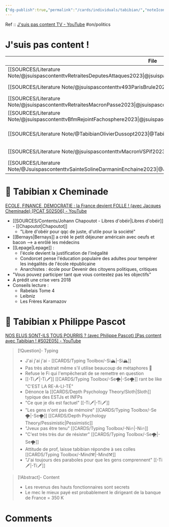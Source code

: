 ```yaml
---
{"dg-publish":true,"permalink":"/cards/individuals/tabibian/","noteIcon":"","created":"2023-02-24T17:15:32.572+01:00","updated":"2023-04-14T10:16:28.534+02:00"}
---
```


Ref :: [J'suis pas content TV - YouTube](https://www.youtube.com/@JsuispascontentTV)
#on/politics 

# J'suis pas content !
| File                                                                                                                                  | date       | Ref                                                                                                                           |
| ------------------------------------------------------------------------------------------------------------------------------------- | ---------- | ----------------------------------------------------------------------------------------------------------------------------- |
| [[SOURCES/Literature Note/@jsuispascontenttvRetraitesDeputesAttaques2023\|@jsuispascontenttvRetraitesDeputesAttaques2023]]         | 23/03/2023 | https://www.youtube.com/watch?v=dmSOku1x4nk                                                                                   |
| [[SOURCES/Literature Note/@jsuispascontenttv493ParisBrule2023\|@jsuispascontenttv493ParisBrule2023]]                               | 17/03/2023 | https://www.youtube.com/watch?v=Z1rpgTRyh3A                                                                                   |
| [[SOURCES/Literature Note/@jsuispascontenttvRetraitesMacronPasse2023\|@jsuispascontenttvRetraitesMacronPasse2023]]                 | 16/07/2023 | https://www.youtube.com/watch?v=lokVhVd6Edg                                                                                   |
| [[SOURCES/Literature Note/@jsuispascontenttvBfmRejointFachosphere2023\|@jsuispascontenttvBfmRejointFachosphere2023]]               | 09/02/2023 | https://www.youtube.com/watch?v=4UI-FtUROQ0                                                                                   |
| [[SOURCES/Literature Note/@TabibianOlivierDussopt2023\|@TabibianOlivierDussopt2023]]                                               | 08/02/2023 | [OLIVIER DUSSOPT FERA-T-IL UN JOUR CACA ? [J'suis pas content ! #373] - YouTube](https://www.youtube.com/watch?v=oMo0EMf5XCg) |
| [[SOURCES/Literature Note/@jsuispascontenttvMacronVSPif2023\|@jsuispascontenttvMacronVSPif2023]]                                   | 02/04/2023 | https://www.youtube.com/watch?v=1LBOz-PIK0Y                                                                                   |
| [[SOURCES/Literature Note/@JsuispascontenttvSainteSolineDarmaninEnchaine2023\|@JsuispascontenttvSainteSolineDarmaninEnchaine2023]] | 01/04/2023 | https://www.youtube.com/watch?v=xatqyToY4F4                                                                                   |



# 👀 Tabibian x Cheminade
[ECOLE, FINANCE, DEMOCRATIE : la France devient FOLLE ! (avec Jacques Cheminade) [PCAT S02S06] - YouTube](https://www.youtube.com/watch?v=qqhljCsGlFA&t=4280s&pp=ygUUdGFiaWJpYW4geCBjaGVtaW5hZGU%3D)

- [[SOURCES/Contents/Johann Chapoutot - Libres d'obéir\|Libres d'obéir]] - [[Chapoutot\|Chapoutot]]  
	- "Libre d'obéir pour qqc de juste, d'utile pour la société"  
- [[Bernays\|Bernays]] a créé le petit déjeuner américain avec oeufs et bacon --> a enrôlé les médecins  
- [[Lepage\|Lepage]] :  
	- l'école devient la justification de l'inégalité  
	- Condorcet pense l'éducation populaire des adultes pour tempérer les inégalités de l'école républicaine  
	- Anarchistes : école pour Devenir des citoyens politiques, critiques  
- "Vous pouvez participer tant que vous contestez pas les objectifs"  
- A prédit une crise vers 2018  
- Conseils lecture :  
	- Rabelais Tome 4  
	- Leibniz  
	- Les Frères Karamazov

# 👀 Tabibian x Philippe Pascot 
[NOS ELUS SONT-ILS TOUS POURRIS ? (avec Philippe Pascot) [Pas content avec Tabibian ! #S02E05] - YouTube](https://www.youtube.com/watch?v=NOt3UpiZ28Y)
> [!Question]- Typing
> - J'ai j'ai j'ai - [[CARDS/Typing Toolbox/-Si🏔️\|-Si🏔️]]  
> - Pas très abstrait même s'il utilise beaucoup de métaphores 🤔  
> - Refuse le Fi qui l'empêcherait de se remettre en question  
> - [[-Ti🗡️\|-Ti🗡️]] [[CARDS/Typing Toolbox/-Se🌪️\|-Se🌪️]] rant be like "C'EST LA RE-A-LI-TÉ"
> - Dénonce la [[CARDS/Depth Psychology Theory/Sloth\|Sloth]] typique des ESTJs et INFPs
> - "Ce que je dis est factuel" [[-Ti🗡️\|-Ti🗡️]]
> - "Les gens n'ont pas de mémoire" [[CARDS/Typing Toolbox/-Se🌪️\|-Se🌪️]] [[CARDS/Depth Psychology Theory/Pessimistic\|Pessimistic]] 
> - "Jveux pas être tenu" [[CARDS/Typing Toolbox/-Ni🔥\|-Ni🔥]]
> - "C'est très très dur de résister" [[CARDS/Typing Toolbox/-Se🌪️\|-Se🌪️]] 
> - Attitude de prof, laisse tabibian répondre à ses colles [[CARDS/Typing Toolbox/-Mind⚒️\|-Mind⚒️]] 
> - "J'ai toujours des paraboles pour que les gens comprennent" [[-Ti🗡️\|-Ti🗡️]] 

> [!Abstract]- Content
> - Les revenus des hauts fonctionnaires sont secrets  
> - Le mec le mieux payé est probablement le dirigeant de la banque de France = 350 K  

# Comments 
<script src="https://utteranc.es/client.js"
        repo="Heart4sides/Comment_Section"
        issue-term="pathname"
        theme="gruvbox-dark"
        crossorigin="anonymous"
        async>
</script>
